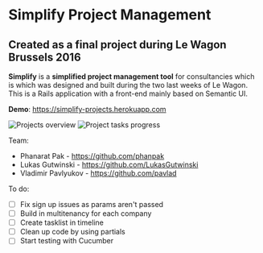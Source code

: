 # Simplify Project Management
## Created as a final project during Le Wagon Brussels 2016

**Simplify** is a **simplified project management tool** for consultancies which is which was designed and built during the two last weeks of Le Wagon. This is a Rails application with a front-end mainly based on Semantic UI.

**Demo**: https://simplify-projects.herokuapp.com

![Projects overview](http://pavl.io/simplify/s1.png)
![Project tasks progress](http://pavl.io/simplify/s2.png)

Team:
* Phanarat Pak - https://github.com/phanpak
* Lukas Gutwinski - https://github.com/LukasGutwinski
* Vladimir Pavlyukov - https://github.com/pavlad

To do:
- [ ] Fix sign up issues as params aren't passed
- [ ] Build in multitenancy for each company
- [ ] Create tasklist in timeline
- [ ] Clean up code by using partials
- [ ] Start testing with Cucumber
